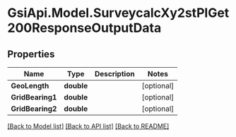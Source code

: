 # GsiApi.Model.SurveycalcXy2stPlGet200ResponseOutputData

## Properties

Name | Type | Description | Notes
------------ | ------------- | ------------- | -------------
**GeoLength** | **double** |  | [optional] 
**GridBearing1** | **double** |  | [optional] 
**GridBearing2** | **double** |  | [optional] 

[[Back to Model list]](../README.md#documentation-for-models) [[Back to API list]](../README.md#documentation-for-api-endpoints) [[Back to README]](../README.md)


